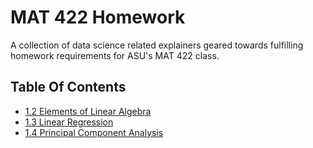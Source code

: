 # MAT 422 Homework

A collection of data science related explainers geared towards fulfilling homework requirements for ASU's MAT 422 class.

## Table Of Contents
- [1.2 Elements of Linear Algebra](1.2%20Elements%20of%20Linear%20Algebra/elements_of_linear_algebra.ipynb)
- [1.3 Linear Regression](1.3%20Linear%20Regression/linear_regression.ipynb)
- [1.4 Principal Component Analysis](1.4%20Principal%20Component%20Analysis/principal_component_analysis.ipynb)